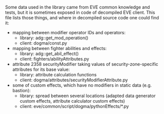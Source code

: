 Some data used in the library came from EVE common knowledge and tests, but it is sometimes exposed in code of decompiled EVE client. This file lists those things, and where in decompiled source code one could find it:

- mapping between modifier operator IDs and operators:
  - library: adg::get_mod_operation()
  - client: dogma/const.py
- mapping between fighter abilities and effects:
  - library: adg::get_abil_effect()
  - client: fighters/abilityAttributes.py
- attribute 2358 securityModifier taking values of security-zone-specific attributes for its base value:
  - library: attribute calculation functions
  - client: dogma/attributes/securityModifierAttribute.py
- some of custom effects, which have no modifiers in static data (e.g. bastion):
  - library: spread between several locations (adapted data generator custom effects, attribute calculator custom effects)
  - client: eve/common/script/dogma/pythonEffects/*.py
